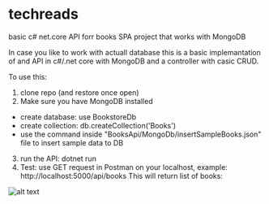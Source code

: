 # techreads
basic c# net.core API forr books SPA project that works with MongoDB


In case you like to work with actuall database this is a basic implemantation of and API in c#/.net core
with MongoDB and a controller with casic CRUD.

To use this:

1. clone repo (and restore once open)
2. Make sure you have MongoDB installed
  - create database: use BookstoreDb
  - create collection: db.createCollection('Books')
  - use the command inside "BooksApi/MongoDb/insertSampleBooks.json" file to insert sample data to DB
  
3. run the API: dotnet run
4. Test: use GET request in Postman on your localhost, example: http://localhost:5000/api/books
This will return list of books:

  ![alt text](https://i.ibb.co/RNpqfqn/Screenshot-from-2020-11-26-08-13-58.png)
